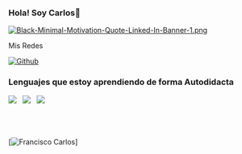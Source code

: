 ### Hola! Soy Carlos🫡​


[![Black-Minimal-Motivation-Quote-Linked-In-Banner-1.png](https://i.postimg.cc/wTQ4G5Lh/Black-Minimal-Motivation-Quote-Linked-In-Banner-1.png)](https://github.com/franciscochavesbarbosa)

Mis Redes 

[![Github](https://img.shields.io/badge/GitHub-100000?style=for-the-badge&logo=github&logoColor=white)](https://github.com/franciscochavesbarbosa)



### Lenguajes que estoy aprendiendo de forma Autodidacta
<div>
<img src="https://img.shields.io/badge/HTML-239120?style=for-the-badge&logo=html5&logoColor=white"> &nbsp; 
<img src="https://img.shields.io/badge/CSS-239120?&style=for-the-badge&logo=css3&logoColor=white"> &nbsp; 
<img src="https://img.shields.io/badge/JavaScript-F7DF1E?style=for-the-badge&logo=javascript&logoColor=black">

</div>
<br>
<br>
<br>

[![Francisco Carlos](https://github-readme-stats.vercel.app/api?username=franciscochavesbarbosa&show_icons=true&theme=dark#gh-dark-mode-only)]
